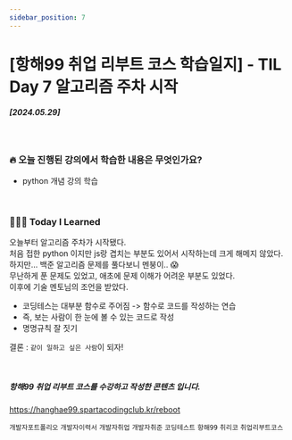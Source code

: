 ```yaml
---
sidebar_position: 7
---
```


# [항해99 취업 리부트 코스 학습일지] - TIL Day 7 알고리즘 주차 시작 


##### [2024.05.29]

<br/>


### 🔥 오늘 진행된 강의에서 학습한 내용은 무엇인가요?
- python 개념 강의 학습



<br/>


### 👩🏻‍💻 Today I Learned
오늘부터 알고리즘 주차가 시작됐다.<br/>
처음 접한 python 이지만 js랑 겹치는 부분도 있어서 시작하는데 크게 해메지 않았다.<br/>
하지만... 백준 알고리즘 문제를 풀다보니 멘붕이.. 😱 <br/> 무난하게 푼 문제도 있었고, 애초에 문제 이해가 어려운 부분도 있었다.
<br/>
이후에 기술 멘토님의 조언을 받았다.
- 코딩테스는 대부분 함수로 주어짐 ->  함수로 코드를 작성하는 연습
- 즉, 보는 사람이 한 눈에 볼 수 있는 코드로 작성
- 명명규칙 잘 짓기
  
결론 : ```같이 일하고 싶은 사람```이 되자! 



<br/>

##### 항해99 취업 리부트 코스를 수강하고 작성한 콘텐츠 입니다.
https://hanghae99.spartacodingclub.kr/reboot


```개발자포트폴리오``` ```개발자이력서``` ```개발자취업``` ```개발자취준``` ```코딩테스트``` ```항해99``` ```취리코``` ```취업리부트코스```